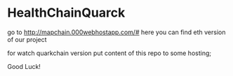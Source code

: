 # HealthChainQuarck

go to http://mapchain.000webhostapp.com/# here you can find eth version of our project

for watch quarkchain version put content of this repo to some hosting;

Good Luck!


